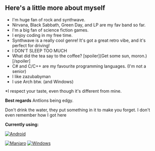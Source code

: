 ## Here's a little more about myself
- I'm huge fan of rock and synthwave.
- Nirvana, Black Sabbath, Green Day, and LP are my fav band so far.
- I'm a big fan of science fiction games.
- I enjoy coding in my free time.
- Synthwave is a really cool genre! It's got a great retro vibe, and it's perfect for driving!
- I DON'T SLEEP TOO MUCH
- What did the tea say to the coffee? [spoiler](Get some sun, moron.)[/spoiler]
- C# and C/C++ are my favourite programming languages. (I'm not a senior)
- I like zazubabyman
- I use Arch btw. (and Windows)

*I respect your taste, even though it's different from mine.

**Best regards**
Antlions being edgy.

Don't drink the water, they put something in it to make you forget. I don't even remember how I got here


  **Currently using:**
  
 [![Android](https://img.shields.io/badge/Android-3aab58?style=for-the-badge&logo=android&logoColor=white)](https://www.android.com/) 

   [![Manjaro](https://img.shields.io/badge/Manjaro-1A1A1A?style=for-the-badge&logo=manjaro&logoColor=white)](https://manjaro.org/) [![Windows](https://img.shields.io/badge/Windows-087cd5?style=for-the-badge&logo=windows&logoColor=white)](https://www.microsoft.com/windows/)